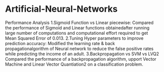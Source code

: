 # Artificial-Neural-Networks
Performance Analysis
1.Sigmoid Function vs Linear piecewise:
	Compared the performance of Sigmoid and Linear functions obtainedafter running large number of computations and computational effort required to get Mean Squared Error of 0.013.
2.Tuning Hyper parameters to improve prediction accuracy:
	Modified the learning rate & back propagationalgorithm of Neural network to reduce the false positive rates while predicting the income of an adult.
3.Backpropagation vs SVM vs LVQ2
	Compared the performance of a backpropagation algorithm, upport Vector Machine and Linear Vector Quantiation2 on a classification problem.
